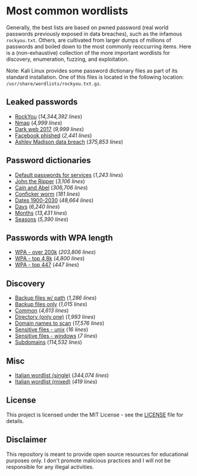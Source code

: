 # Most common wordlists

Generally, the best lists are based on pwned password (real world passwords previously exposed in data breaches), such as the infamous `rockyou.txt`. Others, are cultivated from larger dumps of millions of passwords and boiled down to the most commonly reoccurring items.
Here is a (non-exhaustive) collection of the more important wordlists for discovery, enumeration, fuzzing, and exploitation.

Note: Kali Linux provides some password dictionary files as part of its standard installation. One of this files is located in the following location: `/usr/share/wordlists/rockyou.txt.gz`.

## Leaked passwords

- [RockYou](leaked-passwords/rockyou.txt) (*14,344,392 lines*)
- [Nmap](leaked-passwords/nmap.txt) (*4,999 lines*)
- [Dark web 2017](leaked-passwords/darkweb2017.txt) (*9,999 lines*)
- [Facebook phished](leaked-passwords/facebook_phished.txt) (*2,441 lines*)
- [Ashley Madison data breach](leaked-passwords/Ashley-Madison.txt) (*375,853 lines*)

## Password dictionaries

- [Default passwords for services](password-dictionaries/default_passwords_for_services.txt) (*1,243 lines*)
- [John the Ripper](password-dictionaries/john-the-ripper.txt) (*3,106 lines*)
- [Cain and Abel](password-dictionaries/cain-and-abel.txt) (*306,706 lines*)
- [Conficker worm](password-dictionaries/conficker.txt) (*181 lines*)
- [Dates 1900-2030](1900-2030.txt) (*48,664 lines*)
- [Days](days.txt) (*6,240 lines*)
- [Months](months.txt) (*13,431 lines*)
- [Seasons](seasons.txt) (*5,390 lines*)

## Passwords with WPA length

- [WPA - over 200k](passwords-WPA/wpa-over200k.txt) (*203,806 lines*)
- [WPA - top 4,8k](passwords-WPA/wpa-top4800.txt) (*4,800 lines*)
- [WPA - top 447](passwords-WPA/wpa-top447.txt) (*447 lines*)

## Discovery

- [Backup files w/ path](discovery/backup_files_with_path.txt) (*1,286 lines*)
- [Backup files only](discovery/backup_files_only.txt) (*1,015 lines*)
- [Common](discovery/common.txt) (*4,613 lines*)
- [Directory (only one)](discovery/directory_only_one.txt) (*1,993 lines*)
- [Domain names to scan](discovery/dnsmap.txt) (*17,576 lines*)
- [Sensitive files - unix](discovery/sensitive_files_unix.txt) (*16 lines*)
- [Sensitive files - windows](discovery/sensitive_files_win.txt) (*7 lines*)
- [Subdomains](discovery/subdomains.txt) (*114,532 lines*)

## Misc

- [Italian wordlist (single)](other/lower_it.txt) (*344,074 lines*)
- [Italian wordlist (mixed)](other/mixed_it.txt) (*419 lines*)

## License

This project is licensed under the MIT License - see the [LICENSE](LICENSE) file for details.

## Disclaimer

This repository is meant to provide open source resources for educational purposes only. I don't promote malicious practices and I will not be responsible for any illegal activities.
